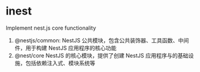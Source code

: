 # inest

Implement nest.js core functionality

1. @nestjs/common: NestJS 公共模块，包含公共装饰器、工具函数、中间件，用于构建 NestJS 应用程序的核心功能
2. @nest/core NestJS 的核心模块，提供了创建 NestJS 应用程序与的基础设施，包括依赖注入式、模块系统等
